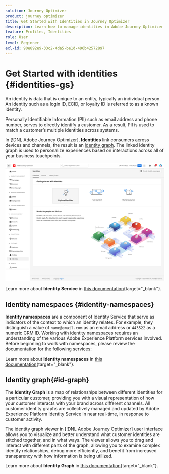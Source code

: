 ```yaml
---
solution: Journey Optimizer
product: journey optimizer
title: Get Started with Identities in Journey Optimizer
description: Learn how to manage identities in Adobe Journey Optimizer
feature: Profiles, Identities
role: User
level: Beginner
exl-id: 90e892e9-33c2-4da5-be1d-496b42572897
---
```

# Get Started with identities {#identities-gs}

An identity is data that is unique to an entity, typically an individual person. An identity such as a login ID, ECID, or loyalty ID is referred to as a known identity.

Personally Identifiable Information (PII) such as email address and phone number, serves to directly identify a customer. As a result, PII is used to match a customer’s multiple identities across systems.

In [!DNL Adobe Journey Optimizer], **Identities** link consumers across devices and channels, the result is an [identity graph](#id-graph). The linked identity graph is used to personalize experiences based on interactions across all of your business touchpoints.

![](assets/identities-home.png)

Learn more about **Identity Service** in [this documentation](https://experienceleague.adobe.com/docs/experience-platform/identity/home.html){target="_blank"}.

## Identity namespaces {#identity-namespaces}

**Identity namespaces** are a component of Identity Service that serve as indicators of the context to which an identity relates. For example, they distinguish a value of `name@email.com` as an email address or `443522` as a numeric CRM ID. Working with identity namespaces requires an understanding of the various Adobe Experience Platform services involved. Before beginning to work with namespaces, please review the documentation for the following services:

Learn more about **Identity namespaces** in [this documentation](https://experienceleague.adobe.com/docs/experience-platform/identity/namespaces.html){target="_blank"}.

## Identity graph{#id-graph}

The **Identity Graph** is a map of relationships between different identities for a particular customer, providing you with a visual representation of how your customer interacts with your brand across different channels. All customer identity graphs are collectively managed and updated by Adobe Experience Platform Identity Service in near real-time, in response to customer activity.

The identity graph viewer in [!DNL Adobe Journey Optimizer] user interface allows you to visualize and better understand what customer identities are stitched together, and in what ways. The viewer allows you to drag and interact with different parts of the graph, allowing you to examine complex identity relationships, debug more efficiently, and benefit from increased transparency with how information is being utilized.

Learn more about **Identity Graph** in [this documentation](https://experienceleague.adobe.com/docs/experience-platform/identity/ui/identity-graph-viewer.html){target="_blank"}.

